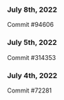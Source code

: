 ### July 8th, 2022

Commit #94606

### July 5th, 2022

Commit #314353


### July 4th, 2022

Commit #72281
